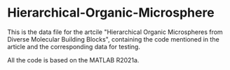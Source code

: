 # Hierarchical-Organic-Microsphere

This is the data file for the artcile "Hierarchical Organic Microspheres from Diverse Molecular Building Blocks", containing the code mentioned in the article and the corresponding data for testing.

All the code is based on the MATLAB R2021a.


